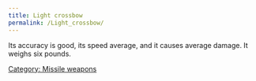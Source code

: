 ```yaml
---
title: Light crossbow
permalink: /Light_crossbow/
---
```


Its accuracy is good, its speed average, and it causes average damage.
It weighs six pounds.

[Category: Missile weapons](Category:_Missile_weapons "wikilink")